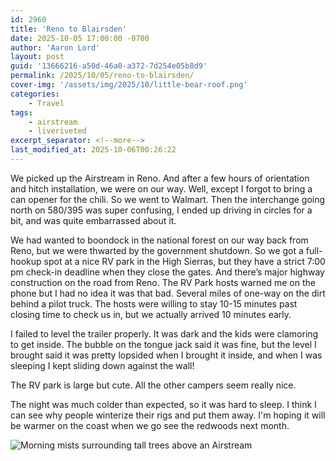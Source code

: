 ```yaml
---
id: 2960
title: 'Reno to Blairsden'
date: 2025-10-05 17:00:00 -0700
author: 'Aaron Lord'
layout: post
guid: '13666216-a50d-46a0-a372-7d254e05b8d9'
permalink: /2025/10/05/reno-to-blairsden/
cover-img: '/assets/img/2025/10/little-bear-roof.png'
categories:
    - Travel
tags:
    - airstream
    - liveriveted
excerpt_separator: <!--more-->
last_modified_at: 2025-10-06T00:26:22
---
```


We picked up the Airstream in Reno. And after a few hours of orientation and hitch installation, we were on our way. Well, except I forgot to bring a can opener for the chili. So we went to Walmart. Then the interchange going north on 580/395 was super confusing, I ended up driving in circles for a bit, and was quite embarrassed about it.

We had wanted to boondock in the national forest on our way back from Reno, but we were thwarted by the government shutdown. So we got a full-hookup spot at a nice RV park in the High Sierras, but they have a strict 7:00 pm check-in deadline when they close the gates. And there’s major highway construction on the road from Reno. The RV Park hosts warned me on the phone but I had no idea it was that bad. Several miles of one-way on the dirt behind a pilot truck. The hosts were willing to stay 10-15 minutes past closing time to check us in, but we actually arrived 10 minutes early.

I failed to level the trailer properly. It was dark and the kids were clamoring to get inside. The bubble on the tongue jack said it was fine, but the level I brought said it was pretty lopsided when I brought it inside, and when I was sleeping I kept sliding down against the wall!

The RV park is large but cute. All the other campers seem really nice.

The night was much colder than expected, so it was hard to sleep. I think I can see why people winterize their rigs and put them away. I'm hoping it will be warmer on the coast when we go see the redwoods next month.

![Morning mists surrounding tall trees above an Airstream](/assets/img/2025/10/little-bear-airstream-mist.png)